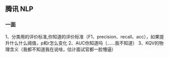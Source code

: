 ## 腾讯 NLP

### 一面
1、分类用的评价标准,你知道的评价标准（F1、precision、recall、acc），如果提升什么什么阈值，p和r怎么变化
2、AUC你知道吗（……我不知道）
3、KQV的物理含义（我都不知道我在说啥，估计面试官都一脸懵逼）
